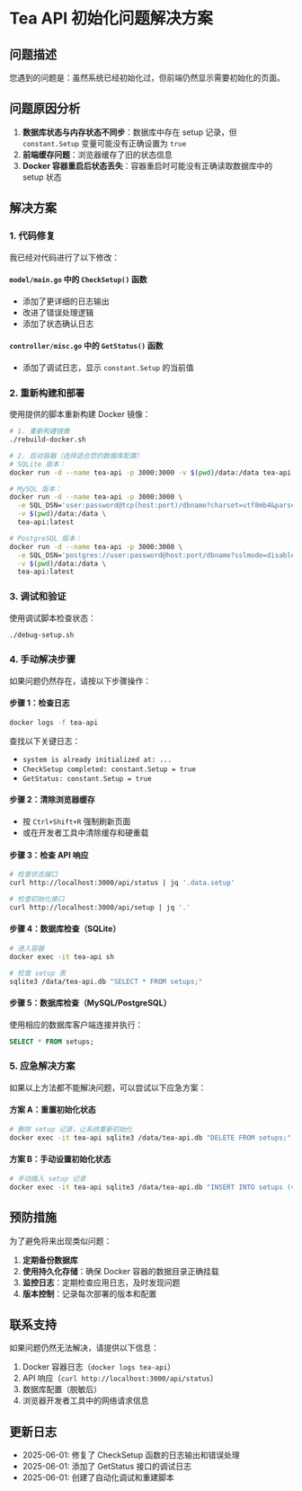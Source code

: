 # Tea API 初始化问题解决方案

## 问题描述

您遇到的问题是：虽然系统已经初始化过，但前端仍然显示需要初始化的页面。

## 问题原因分析

1. **数据库状态与内存状态不同步**：数据库中存在 setup 记录，但 `constant.Setup` 变量可能没有正确设置为 `true`
2. **前端缓存问题**：浏览器缓存了旧的状态信息
3. **Docker 容器重启后状态丢失**：容器重启时可能没有正确读取数据库中的 setup 状态

## 解决方案

### 1. 代码修复

我已经对代码进行了以下修改：

#### `model/main.go` 中的 `CheckSetup()` 函数
- 添加了更详细的日志输出
- 改进了错误处理逻辑
- 添加了状态确认日志

#### `controller/misc.go` 中的 `GetStatus()` 函数
- 添加了调试日志，显示 `constant.Setup` 的当前值

### 2. 重新构建和部署

使用提供的脚本重新构建 Docker 镜像：

```bash
# 1. 重新构建镜像
./rebuild-docker.sh

# 2. 启动容器（选择适合您的数据库配置）
# SQLite 版本：
docker run -d --name tea-api -p 3000:3000 -v $(pwd)/data:/data tea-api:latest

# MySQL 版本：
docker run -d --name tea-api -p 3000:3000 \
  -e SQL_DSN='user:password@tcp(host:port)/dbname?charset=utf8mb4&parseTime=True&loc=Local' \
  -v $(pwd)/data:/data \
  tea-api:latest

# PostgreSQL 版本：
docker run -d --name tea-api -p 3000:3000 \
  -e SQL_DSN='postgres://user:password@host:port/dbname?sslmode=disable' \
  -v $(pwd)/data:/data \
  tea-api:latest
```

### 3. 调试和验证

使用调试脚本检查状态：

```bash
./debug-setup.sh
```

### 4. 手动解决步骤

如果问题仍然存在，请按以下步骤操作：

#### 步骤 1：检查日志
```bash
docker logs -f tea-api
```

查找以下关键日志：
- `system is already initialized at: ...`
- `CheckSetup completed: constant.Setup = true`
- `GetStatus: constant.Setup = true`

#### 步骤 2：清除浏览器缓存
- 按 `Ctrl+Shift+R` 强制刷新页面
- 或在开发者工具中清除缓存和硬重载

#### 步骤 3：检查 API 响应
```bash
# 检查状态接口
curl http://localhost:3000/api/status | jq '.data.setup'

# 检查初始化接口
curl http://localhost:3000/api/setup | jq '.'
```

#### 步骤 4：数据库检查（SQLite）
```bash
# 进入容器
docker exec -it tea-api sh

# 检查 setup 表
sqlite3 /data/tea-api.db "SELECT * FROM setups;"
```

#### 步骤 5：数据库检查（MySQL/PostgreSQL）
使用相应的数据库客户端连接并执行：
```sql
SELECT * FROM setups;
```

### 5. 应急解决方案

如果以上方法都不能解决问题，可以尝试以下应急方案：

#### 方案 A：重置初始化状态
```bash
# 删除 setup 记录，让系统重新初始化
docker exec -it tea-api sqlite3 /data/tea-api.db "DELETE FROM setups;"
```

#### 方案 B：手动设置初始化状态
```bash
# 手动插入 setup 记录
docker exec -it tea-api sqlite3 /data/tea-api.db "INSERT INTO setups (version, initialized_at) VALUES ('v0.0.0', $(date +%s));"
```

## 预防措施

为了避免将来出现类似问题：

1. **定期备份数据库**
2. **使用持久化存储**：确保 Docker 容器的数据目录正确挂载
3. **监控日志**：定期检查应用日志，及时发现问题
4. **版本控制**：记录每次部署的版本和配置

## 联系支持

如果问题仍然无法解决，请提供以下信息：

1. Docker 容器日志（`docker logs tea-api`）
2. API 响应（`curl http://localhost:3000/api/status`）
3. 数据库配置（脱敏后）
4. 浏览器开发者工具中的网络请求信息

## 更新日志

- 2025-06-01: 修复了 CheckSetup 函数的日志输出和错误处理
- 2025-06-01: 添加了 GetStatus 接口的调试日志
- 2025-06-01: 创建了自动化调试和重建脚本

